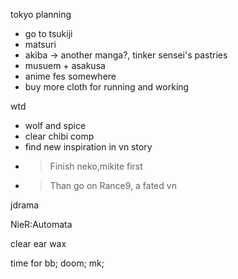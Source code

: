 tokyo planning
- go to tsukiji
- matsuri
- akiba -> another manga?, tinker sensei's pastries
- musuem + asakusa
- anime fes somewhere
- buy more cloth for running and working 

wtd
- wolf and spice
- clear chibi comp
- find new inspiration in vn story 
- >Finish neko,mikite first
- >Than go on Rance9, a fated vn

jdrama

NieR:Automata

clear ear wax

time for 
bb;
doom;
mk;

